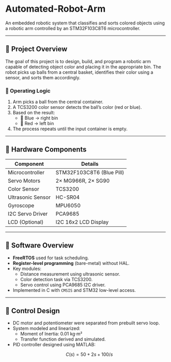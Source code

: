 # Automated-Robot-Arm

An embedded robotic system that classifies and sorts colored objects using a robotic arm controlled by an STM32F103C8T6 microcontroller.

---

## 🎯 Project Overview

The goal of this project is to design, build, and program a robotic arm capable of detecting object color and placing it in the appropriate bin. The robot picks up balls from a central basket, identifies their color using a sensor, and sorts them accordingly.

### 🔄 Operating Logic
1. Arm picks a ball from the central container.
2. A TCS3200 color sensor detects the ball’s color (red or blue).
3. Based on the result:
   - 🔵 Blue → right bin
   - 🔴 Red → left bin
4. The process repeats until the input container is empty.

---

## 🧰 Hardware Components

| Component          | Details                         |
|--------------------|----------------------------------|
| Microcontroller    | STM32F103C8T6 (Blue Pill)        |
| Servo Motors       | 2× MG966R, 2× SG90               |
| Color Sensor       | TCS3200                          |
| Ultrasonic Sensor  | HC-SR04                          |
| Gyroscope          | MPU6050                          |
| I2C Servo Driver   | PCA9685                          |
| LCD (Optional)     | I2C 16x2 LCD Display             |

---

## 🧠 Software Overview

- **FreeRTOS** used for task scheduling.
- **Register-level programming** (bare-metal) without HAL.
- Key modules:
  - Distance measurement using ultrasonic sensor.
  - Color detection task via TCS3200.
  - Servo control using PCA9685 I2C driver.
- Implemented in C with `CMSIS` and STM32 low-level access.

---

## 📐 Control Design

- DC motor and potentiometer were separated from prebuilt servo loop.
- System modeled and linearized:
  - Moment of Inertia: 0.01 kg·m²
  - Transfer function derived and simulated.
- PID controller designed using MATLAB:
  ```math
  C(s) = 50 + 2s + 100/s
